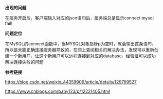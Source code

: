 

**出现的问题**

在服务开启后，客户端输入对应的json语句后，服务端总是显示connect mysql fail!

**问题定位**

在MySQL的connect函数中，当MYSQL对象指针p为空时，就会输出这条语句，所以是未能正确连接服务器导致的，在网上查阅相关的解决办法，发现可以重新创建一个新用户，让这个新用户可以远程连接到对应的database，经验证可以成功解决连接失败的问题

**参考链接**

https://blog.csdn.net/weixin_44359909/article/details/129799527

https://www.cnblogs.com/baby123/p/12221405.html